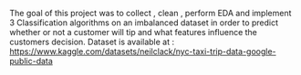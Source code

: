 The goal of this project was to collect , clean , perform EDA and implement 3 Classification algorithms on an imbalanced dataset in order to predict whether or not a customer will tip and what features influence the customers decision. 
Dataset is available at : https://www.kaggle.com/datasets/neilclack/nyc-taxi-trip-data-google-public-data
